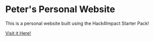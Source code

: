 # Peter's Personal Website
This is a personal website built using the Hack4Impact Starter Pack!

[Visit it Here!](https://KallosP.github.io)